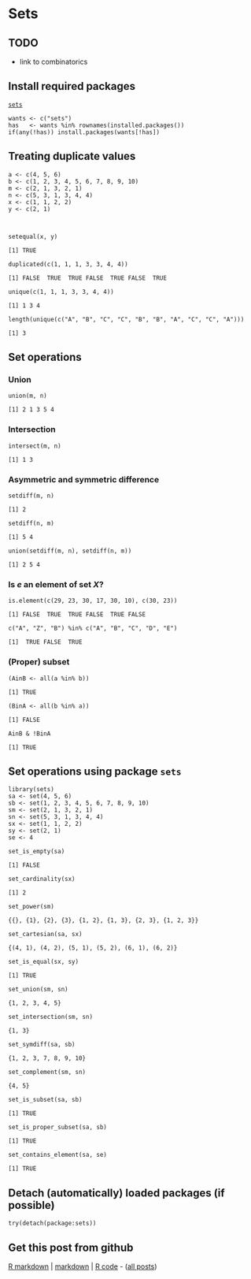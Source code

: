 Sets
=========================

TODO
-------------------------

 - link to combinatorics

Install required packages
-------------------------

[`sets`](http://cran.r-project.org/package=sets)


    wants <- c("sets")
    has   <- wants %in% rownames(installed.packages())
    if(any(!has)) install.packages(wants[!has])


Treating duplicate values
-------------------------


    a <- c(4, 5, 6)
    b <- c(1, 2, 3, 4, 5, 6, 7, 8, 9, 10)
    m <- c(2, 1, 3, 2, 1)
    n <- c(5, 3, 1, 3, 4, 4)
    x <- c(1, 1, 2, 2)
    y <- c(2, 1)



    setequal(x, y)

    [1] TRUE

    duplicated(c(1, 1, 1, 3, 3, 4, 4))

    [1] FALSE  TRUE  TRUE FALSE  TRUE FALSE  TRUE

    unique(c(1, 1, 1, 3, 3, 4, 4))

    [1] 1 3 4

    length(unique(c("A", "B", "C", "C", "B", "B", "A", "C", "C", "A")))

    [1] 3


Set operations
-------------------------

### Union

    union(m, n)

    [1] 2 1 3 5 4


### Intersection


    intersect(m, n)

    [1] 1 3


### Asymmetric and symmetric difference


    setdiff(m, n)

    [1] 2

    setdiff(n, m)

    [1] 5 4

    union(setdiff(m, n), setdiff(n, m))

    [1] 2 5 4


### Is $e$ an element of set $X$?


    is.element(c(29, 23, 30, 17, 30, 10), c(30, 23))

    [1] FALSE  TRUE  TRUE FALSE  TRUE FALSE

    c("A", "Z", "B") %in% c("A", "B", "C", "D", "E")

    [1]  TRUE FALSE  TRUE


### (Proper) subset


    (AinB <- all(a %in% b))

    [1] TRUE

    (BinA <- all(b %in% a))

    [1] FALSE

    AinB & !BinA

    [1] TRUE


Set operations using package `sets`
-------------------------


    library(sets)
    sa <- set(4, 5, 6)
    sb <- set(1, 2, 3, 4, 5, 6, 7, 8, 9, 10)
    sm <- set(2, 1, 3, 2, 1)
    sn <- set(5, 3, 1, 3, 4, 4)
    sx <- set(1, 1, 2, 2)
    sy <- set(2, 1)
    se <- 4
    
    set_is_empty(sa)

    [1] FALSE

    set_cardinality(sx)

    [1] 2

    set_power(sm)

    {{}, {1}, {2}, {3}, {1, 2}, {1, 3}, {2, 3}, {1, 2, 3}}

    set_cartesian(sa, sx)

    {(4, 1), (4, 2), (5, 1), (5, 2), (6, 1), (6, 2)}

    set_is_equal(sx, sy)

    [1] TRUE

    set_union(sm, sn)

    {1, 2, 3, 4, 5}

    set_intersection(sm, sn)

    {1, 3}

    set_symdiff(sa, sb)

    {1, 2, 3, 7, 8, 9, 10}

    set_complement(sm, sn)

    {4, 5}

    set_is_subset(sa, sb)

    [1] TRUE

    set_is_proper_subset(sa, sb)

    [1] TRUE

    set_contains_element(sa, se)

    [1] TRUE


Detach (automatically) loaded packages (if possible)
-------------------------


    try(detach(package:sets))


Get this post from github
----------------------------------------------

[R markdown](https://github.com/dwoll/RExRepos/raw/master/Rmd/sets.Rmd) | [markdown](https://github.com/dwoll/RExRepos/raw/master/md/sets.md) | [R code](https://github.com/dwoll/RExRepos/raw/master/R/sets.R) - ([all posts](https://github.com/dwoll/RExRepos))

